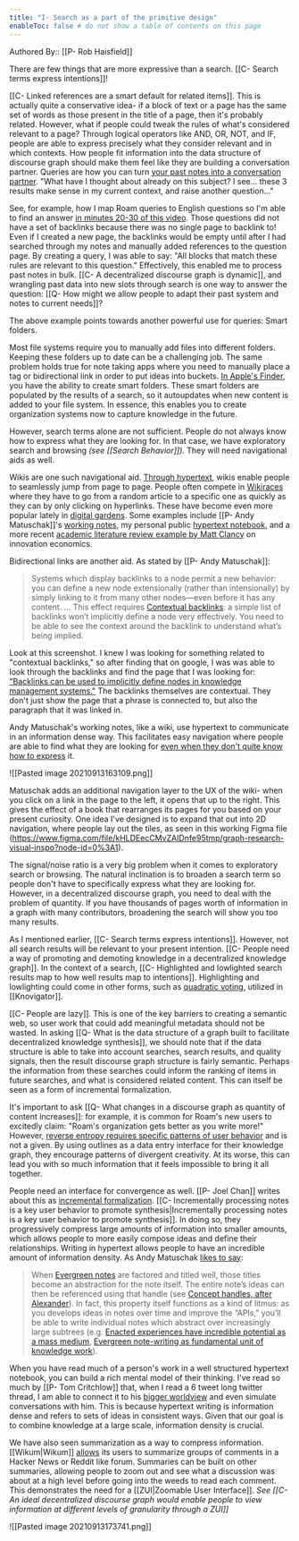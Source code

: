 ```yaml
---
title: "I- Search as a part of the primitive design"
enableToc: false # do not show a table of contents on this page
---
```

Authored By:: [[P- Rob Haisfield]]

There are few things that are more expressive than a search. [[C- Search terms express intentions]]!

[[C- Linked references are a smart default for related items]]. This is actually quite a conservative idea- if a block of text or a page has the same set of words as those present in the title of a page, then it's probably related. However, what if people could tweak the rules of what's considered relevant to a page? Through logical operators like AND, OR, NOT, and IF, people are able to express precisely what they consider relevant and in which contexts. How people fit information into the data structure of discourse graph should make them feel like they are building a conversation partner. Queries are how you can turn [your past notes into a conversation partner](https://subconscious.substack.com/p/notes-are-conversations-across-time). "What have I thought about already on this subject? I see... these 3 results make sense in my current context, and raise another question..."

See, for example, how I map Roam queries to English questions so I'm able to find an answer [in minutes 20-30 of this video](https://youtu.be/47A0gK7Vo8E?t=1200). Those questions did not have a set of backlinks because there was no single page to backlink to! Even if I created a new page, the backlinks would be empty until after I had searched through my notes and manually added references to the question page. By creating a query, I was able to say: "All blocks that match these rules are relevant to this question." Effectively, this enabled me to process past notes in bulk. [[C- A decentralized discourse graph is dynamic]], and wrangling past data into new slots through search is one way to answer the question: [[Q- How might we allow people to adapt their past system and notes to current needs]]?

The above example points towards another powerful use for queries: Smart folders.

Most file systems require you to manually add files into different folders. Keeping these folders up to date can be a challenging job. The same problem holds true for note taking apps where you need to manually place a tag or bidirectional link in order to put ideas into buckets. [In Apple's Finder](https://www.howtogeek.com/403077/how-to-automate-your-mac-with-smart-folders/), you have the ability to create smart folders. These smart folders are populated by the results of a search, so it autoupdates when new content is added to your file system. In essence, this enables you to create organization systems now to capture knowledge in the future.

However, search terms alone are not sufficient. People do not always know how to express what they are looking for. In that case, we have exploratory search and browsing *(see [[Search Behavior]]).* They will need navigational aids as well.

Wikis are one such navigational aid. [Through hypertext](https://robhaisfield.com/notes/writing-in-hypertext), wikis enable people to seamlessly jump from page to page. People often compete in [Wikiraces](https://en.wikipedia.org/wiki/Wikipedia:Wikirace) where they have to go from a random article to a specific one as quickly as they can by only clicking on hyperlinks. These have become even more popular lately in [digital gardens](https://joelhooks.com/digital-garden). Some examples include [[P- Andy Matuschak]]'s [working notes](https://notes.andymatuschak.org/About_these_notes), my personal public [hypertext notebook](https://robhaisfield.com/about), and a more recent [academic literature review example by Matt Clancy](https://www.newthingsunderthesun.com/about) on innovation economics.

Bidirectional links are another aid. As stated by [[P- Andy Matuschak]]:

> Systems which display backlinks to a node permit a new behavior: you can define a new node extensionally (rather than intensionally) by simply linking to it from many other nodes—even before it has any content.
> ...
> This effect requires [Contextual backlinks](https://notes.andymatuschak.org/z3RzQhmjeRxXVAAy81aUSKARwJL8dikdJG4VG): a simple list of backlinks won’t implicitly define a node very effectively. You need to be able to see the context around the backlink to understand what’s being implied.


Look at this screenshot. I knew I was looking for something related to "contextual backlinks," so after finding that on google, I was was able to look through the backlinks and find the page that I was looking for: ["Backlinks can be used to implicitly define nodes in knowledge management systems."](https://notes.andymatuschak.org/Contextual_backlinks?stackedNotes=z2newCwFfd6iZFyf9bgspkbyt1G8wbQxJVgTK) The backlinks themselves are contextual. They don't just show the page that a phrase is connected to, but also the paragraph that it was linked in.

Andy Matuschak's working notes, like a wiki, use hypertext to communicate in an information dense way. This facilitates easy navigation where people are able to find what they are looking for [even when they don't quite know how to express](https://twitter.com/RobertHaisfield/status/1265306759356223493?s=20) it.

![[Pasted image 20210913163109.png]]

Matuschak adds an additional navigation layer to the UX of the wiki- when you click on a link in the page to the left, it opens that up to the right. This gives the effect of a book that rearranges its pages for you based on your present curiosity. One idea I've designed is to expand that out into 2D navigation, where people lay out the tiles, as seen in this working Figma file (https://www.figma.com/file/kHLDEecCMvZAIDnfe95tmp/graph-research-visual-inspo?node-id=0%3A1).

The signal/noise ratio is a very big problem when it comes to exploratory search or browsing. The natural inclination is to broaden a search term so people don't have to specifically express what they are looking for. However, in a decentralized discourse graph, you need to deal with the problem of quantity. If you have thousands of pages worth of information in a graph with many contributors, broadening the search will show you too many results.

As I mentioned earlier, [[C- Search terms express intentions]]. However, not all search results will be relevant to your present intention. [[C- People need a way of promoting and demoting knowledge in a decentralized knowledge graph]]. In the context of a search, [[C- Highlighted and lowlighted search results map to how well results map to intentions]]. Highlighting and lowlighting could come in other forms, such as [quadratic voting](https://twitter.com/metamitya/status/1248768114768084994?s=20), utilized in [[Knovigator]].

[[C- People are lazy]]. This is one of the key barriers to creating a semantic web, so user work that could add meaningful metadata should not be wasted. In asking [[Q- What is the data structure of a graph built to facilitate decentralized knowledge synthesis]], we should note that if the data structure is able to take into account searches, search results, and quality signals, then the result discourse graph structure is fairly semantic. Perhaps the information from these searches could inform the ranking of items in future searches, and what is considered related content. This can itself be seen as a form of incremental formalization.

It's important to ask [[Q- What changes in a discourse graph as quantity of content increases]]: for example, it is common for Roam's new users to excitedly claim: "Roam's organization gets better as you write more!" However, [reverse entropy requires specific patterns of user behavior](https://twitter.com/RobertHaisfield/status/1259504520830136320) and is not a given. By using outlines as a data entry interface for their knowledge graph, they encourage patterns of divergent creativity. At its worse, this can lead you with so much information that it feels impossible to bring it all together.

People need an interface for convergence as well. [[P- Joel Chan]] writes about this as [incremental formalization](https://roambrain.com/knowledge-synthesis/). [[C- Incrementally processing notes is a key user behavior to promote synthesis|Incrementally processing notes is a key user behavior to promote synthesis]]. In doing so, they progressively compress large amounts of information into smaller amounts, which allows people to more easily compose ideas and define their relationships. Writing in hypertext allows people to have an incredible amount of information density. As Andy Matuschak [likes to say](https://notes.andymatuschak.org/Evergreen_note_titles_are_like_APIs):

> When [Evergreen notes](https://notes.andymatuschak.org/z4SDCZQeRo4xFEQ8H4qrSqd68ucpgE6LU155C) are factored and titled well, those titles become an abstraction for the note itself. The entire note’s ideas can then be referenced using that handle (see [Concept handles, after Alexander](https://notes.andymatuschak.org/z5vA4vw86DKNq22xt6pRWhumeRmSzwV6hxRHE)). In fact, this property itself functions as a kind of litmus: as you develops ideas in notes over time and improve the “APIs,” you’ll be able to write individual notes which abstract over increasingly large subtrees (e.g. [Enacted experiences have incredible potential as a mass medium](https://notes.andymatuschak.org/z6oXuXLZ7Wq1eBqskyfph2wz9gjohQUKSBFzx), [Evergreen note-writing as fundamental unit of knowledge work](https://notes.andymatuschak.org/z3SjnvsB5aR2ddsycyXofbYR7fCxo7RmKW2be)).

When you have read much of a person's work in a well structured hypertext notebook, you can build a rich mental model of their thinking. I've read so much by [[P- Tom Critchlow]] that, when I read a 6 tweet long twitter thread, I am able to connect it to his [bigger worldview](https://twitter.com/RobertHaisfield/status/1418236841275183111) and even simulate conversations with him. This is because hypertext writing is information dense and refers to sets of ideas in consistent ways. Given that our goal is to combine knowledge at a large scale, information density is crucial.

We have also seen summarization as a way to compress information. [[Wikum|Wikum]] [allows]((http://wikum.csail.mit.edu/)) its users to summarize groups of comments in a Hacker News or Reddit like forum. Summaries can be built on other summaries, allowing people to zoom out and see what a discussion was about at a high level before going into the weeds to read each comment. This demonstrates the need for a [[ZUI|Zoomable User Interface]]. *See [[C- An ideal decentralized discourse graph would enable people to view information at different levels of granularity through a ZUI]]*

![[Pasted image 20210913173741.png]]
